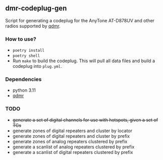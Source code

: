 ## dmr-codeplug-gen

Script for generating a codeplug for the AnyTone AT-D878UV and other radios supported by [qdmr](https://github.com/hmatuschek/qdmr).

### How to use?

* `poetry install`
* `poetry shell`
* Run `make` to build the codeplug. This will pull all data files and build a codeplug into `plug.yml`.

### Dependencies

* python 3.11
* [qdmr](https://github.com/hmatuschek/qdmr)

### TODO

* ~~generate a set of digital channels for use with hotspots, given a set of TGs~~
* generate zones of digital repeaters and cluster by locator
* generate zones of digital repeaters and cluster by prefix
* generate zones of analog repeaters clustered by prefix
* generate a scanlist of analog repeaters clustered by prefix
* generate a scanlist of digital repeaters clustered by prefix
